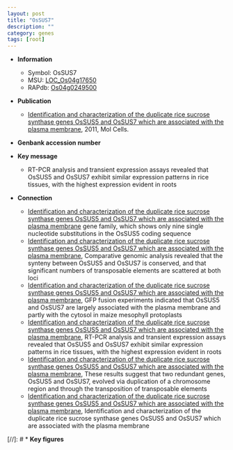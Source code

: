 ```yaml
---
layout: post
title: "OsSUS7"
description: ""
category: genes
tags: [root]
---
```


* **Information**  
    + Symbol: OsSUS7  
    + MSU: [LOC_Os04g17650](http://rice.plantbiology.msu.edu/cgi-bin/ORF_infopage.cgi?orf=LOC_Os04g17650)  
    + RAPdb: [Os04g0249500](http://rapdb.dna.affrc.go.jp/viewer/gbrowse_details/irgsp1?name=Os04g0249500)  

* **Publication**  
    + [Identification and characterization of the duplicate rice sucrose synthase genes OsSUS5 and OsSUS7 which are associated with the plasma membrane](http://www.ncbi.nlm.nih.gov/pubmed?term=Identification+and+characterization+of+the+duplicate+rice+sucrose+synthase+genes+OsSUS5+and+OsSUS7+which+are+associated+with+the+plasma+membrane%5BTitle%5D), 2011, Mol Cells.

* **Genbank accession number**  

* **Key message**  
    + RT-PCR analysis and transient expression assays revealed that OsSUS5 and OsSUS7 exhibit similar expression patterns in rice tissues, with the highest expression evident in roots

* **Connection**  
    + [Identification and characterization of the duplicate rice sucrose synthase genes OsSUS5 and OsSUS7 which are associated with the plasma membrane](OsSUS) gene family, which shows only nine single nucleotide substitutions in the OsSUS5 coding sequence
    + [Identification and characterization of the duplicate rice sucrose synthase genes OsSUS5 and OsSUS7 which are associated with the plasma membrane](http://www.ncbi.nlm.nih.gov/pubmed?term=Identification+and+characterization+of+the+duplicate+rice+sucrose+synthase+genes+OsSUS5+and+OsSUS7+which+are+associated+with+the+plasma+membrane%5BTitle%5D), Comparative genomic analysis revealed that the synteny between OsSUS5 and OsSUS7 is conserved, and that significant numbers of transposable elements are scattered at both loci
    + [Identification and characterization of the duplicate rice sucrose synthase genes OsSUS5 and OsSUS7 which are associated with the plasma membrane](http://www.ncbi.nlm.nih.gov/pubmed?term=Identification+and+characterization+of+the+duplicate+rice+sucrose+synthase+genes+OsSUS5+and+OsSUS7+which+are+associated+with+the+plasma+membrane%5BTitle%5D), GFP fusion experiments indicated that OsSUS5 and OsSUS7 are largely associated with the plasma membrane and partly with the cytosol in maize mesophyll protoplasts
    + [Identification and characterization of the duplicate rice sucrose synthase genes OsSUS5 and OsSUS7 which are associated with the plasma membrane](http://www.ncbi.nlm.nih.gov/pubmed?term=Identification+and+characterization+of+the+duplicate+rice+sucrose+synthase+genes+OsSUS5+and+OsSUS7+which+are+associated+with+the+plasma+membrane%5BTitle%5D), RT-PCR analysis and transient expression assays revealed that OsSUS5 and OsSUS7 exhibit similar expression patterns in rice tissues, with the highest expression evident in roots
    + [Identification and characterization of the duplicate rice sucrose synthase genes OsSUS5 and OsSUS7 which are associated with the plasma membrane](http://www.ncbi.nlm.nih.gov/pubmed?term=Identification+and+characterization+of+the+duplicate+rice+sucrose+synthase+genes+OsSUS5+and+OsSUS7+which+are+associated+with+the+plasma+membrane%5BTitle%5D), These results suggest that two redundant genes, OsSUS5 and OsSUS7, evolved via duplication of a chromosome region and through the transposition of transposable elements
    + [Identification and characterization of the duplicate rice sucrose synthase genes OsSUS5 and OsSUS7 which are associated with the plasma membrane](http://www.ncbi.nlm.nih.gov/pubmed?term=Identification+and+characterization+of+the+duplicate+rice+sucrose+synthase+genes+OsSUS5+and+OsSUS7+which+are+associated+with+the+plasma+membrane%5BTitle%5D), Identification and characterization of the duplicate rice sucrose synthase genes OsSUS5 and OsSUS7 which are associated with the plasma membrane

[//]: # * **Key figures**  


